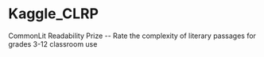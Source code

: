 # Kaggle_CLRP
CommonLit Readability Prize -- Rate the complexity of literary passages for grades 3-12 classroom use
